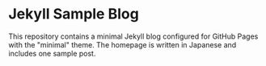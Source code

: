 # Jekyll Sample Blog

This repository contains a minimal Jekyll blog configured for GitHub Pages with the "minimal" theme. The homepage is written in Japanese and includes one sample post.
